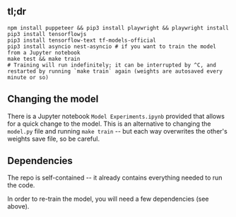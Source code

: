 ## tl;dr


```
npm install puppeteer && pip3 install playwright && playwright install
pip3 install tensorflowjs
pip3 install tensorflow-text tf-models-official
pip3 install asyncio nest-asyncio # if you want to train the model from a Jupyter notebook
make test && make train
# Training will run indefinitely; it can be interrupted by ^C, and restarted by running `make train` again (weights are autosaved every minute or so)
```

## Changing the model

There is a Jupyter notebook `Model Experiments.ipynb` provided that allows for a quick change to the model. This is an alternative to changing the `model.py` file and running `make train` -- but each way overwrites the other's weights save file, so be careful.

## Dependencies

The repo is self-contained -- it already contains everything needed to run the code.

In order to re-train the model, you will need a few dependencies (see above).